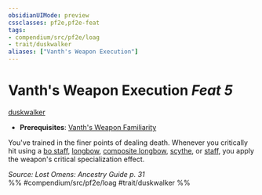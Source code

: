 ```yaml
---
obsidianUIMode: preview
cssclasses: pf2e,pf2e-feat
tags:
- compendium/src/pf2e/loag
- trait/duskwalker
aliases: ["Vanth's Weapon Execution"]
---
```

# Vanth's Weapon Execution  *Feat 5*  
[duskwalker](rules/traits/duskwalker-apg.md "Duskwalker Ancestry & Heritage Trait")  

- **Prerequisites**: [Vanth's Weapon Familiarity](compendium/feats/vanths-weapon-familiarity-loag.md)

You've trained in the finer points of dealing death. Whenever you critically hit using a [bo staff](compendium/equipment/items/bo-staff.md), [longbow](compendium/equipment/items/longbow.md), [composite longbow](compendium/equipment/items/composite-longbow.md), [scythe](compendium/equipment/items/scythe.md), or [staff](compendium/equipment/items/staff.md), you apply the weapon's critical specialization effect.

*Source: Lost Omens: Ancestry Guide p. 31*  
%% #compendium/src/pf2e/loag #trait/duskwalker %%